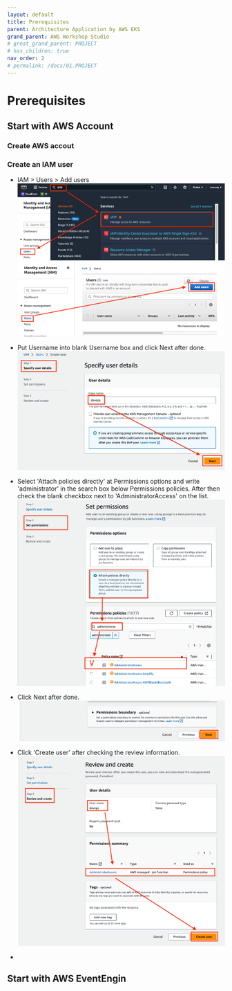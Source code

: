 ```yaml
---
layout: default
title: Prerequisites
parent: Architecture Application by AWS EKS
grand_parent: AWS Workshop Studio
# great_grand_parent: PROJECT
# has_children: true
nav_order: 2
# permalink: /docs/01.PROJECT
---
```


# Prerequisites

## Start with AWS Account  

### Create AWS accout  

### Create an IAM user

* IAM > Users > Add users
![1](/docs/01.PROJECT/00.AwsWorkshopStudio/01.ArchitectAppEKS/02.Prerequisites/pics/1.png)
![2](/docs/01.PROJECT/00.AwsWorkshopStudio/01.ArchitectAppEKS/02.Prerequisites/pics/2.png)

* Put Username into blank Username box and click Next after done.
![3](/docs/01.PROJECT/00.AwsWorkshopStudio/01.ArchitectAppEKS/02.Prerequisites/pics/3.png)

* Select 'Attach policies directly' at Permissions options and write 'administrator' in the search box below Permissions policies. After then check the blank checkbox next to 'AdministratorAccess' on the list.
![4](/docs/01.PROJECT/00.AwsWorkshopStudio/01.ArchitectAppEKS/02.Prerequisites/pics/4.png)

* Click Next after done.
![5](/docs/01.PROJECT/00.AwsWorkshopStudio/01.ArchitectAppEKS/02.Prerequisites/pics/5.png)

* Click 'Create user' after checking the review information.
![6](/docs/01.PROJECT/00.AwsWorkshopStudio/01.ArchitectAppEKS/02.Prerequisites/pics/6.png)

* 

## Start with AWS EventEngin  
